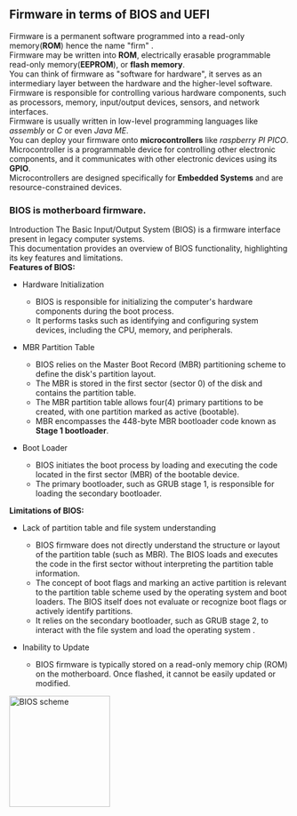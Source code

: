 ## Firmware in terms of BIOS and UEFI   
Firmware is a permanent software programmed into a read-only memory(**ROM**) hence the name "firm" .  
Firmware may be written into **ROM**, electrically erasable programmable read-only memory(**EEPROM**), or **flash memory**.   
You can think of firmware as "software for hardware", it serves as an intermediary layer between the hardware and the higher-level software.   
Firmware is responsible for controlling various hardware components, such as processors, memory, input/output devices, sensors, and network interfaces.  
Firmware is usually written in low-level programming languages like *assembly* or *C* or even *Java ME*.   
You can deploy your firmware onto **microcontrollers** like *raspberry PI PICO*.   
Microcontroller is a programmable device for controlling other electronic components, and it communicates with other electronic devices using its **GPIO**.   
Microcontrollers are designed specifically for **Embedded Systems** and are resource-constrained devices.     
### BIOS is motherboard firmware.
Introduction The Basic Input/Output System (BIOS) is a firmware interface present in legacy computer systems.   
This documentation provides an overview of BIOS functionality, highlighting its key features and limitations.   
**Features of BIOS:**
- Hardware Initialization
   - BIOS is responsible for initializing the computer's hardware components during the boot process.
   - It performs tasks such as identifying and configuring system devices, including the CPU, memory, and peripherals.

- MBR Partition Table
   - BIOS relies on the Master Boot Record (MBR) partitioning scheme to define the disk's partition layout.
   - The MBR is stored in the first sector (sector 0) of the disk and contains the partition table.
   - The MBR partition table allows four(4) primary partitions to be created, with one partition marked as active (bootable).
   - MBR encompasses the 448-byte MBR bootloader code known as **Stage 1 bootloader**.   

- Boot Loader
   - BIOS initiates the boot process by loading and executing the code located in the first sector (MBR) of the bootable device.   
   - The primary bootloader, such as GRUB stage 1, is responsible for loading the secondary bootloader.   

**Limitations of BIOS:**
- Lack of partition table and file system understanding
  - BIOS firmware does not directly understand the structure or layout of the partition table (such as MBR).
    The BIOS loads and executes the code in the first sector without interpreting the partition table information.
  - The concept of boot flags and marking an active partition is relevant to the partition table scheme used by the operating system and boot loaders.
    The BIOS itself does not evaluate or recognize boot flags or actively identify partitions.
  - It relies on the secondary bootloader, such as GRUB stage 2, to interact with the file system and load the operating system .

- Inability to Update
  - BIOS firmware is typically stored on a read-only memory chip (ROM) on the motherboard.
    Once flashed, it cannot be easily updated or modified.

<img alt="BIOS scheme" height="200" src="https://upload.wikimedia.org/wikipedia/commons/thumb/1/18/GNU_GRUB_on_MBR_partitioned_hard_disk_drives.svg/1536px-GNU_GRUB_on_MBR_partitioned_hard_disk_drives.svg.png" title="BIOS scheme" width="60%"/>
